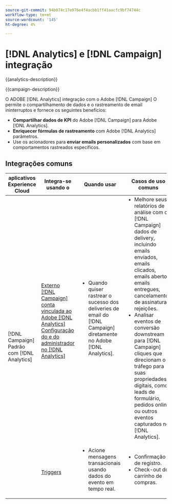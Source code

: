```yaml
---
source-git-commit: 94b074c17e976e4f4acbb1ff41aacfc9bf74744c
workflow-type: tm+mt
source-wordcount: '145'
ht-degree: 4%

---
```



# [!DNL Analytics] e [!DNL Campaign] integração

{{analytics-description}}

{{campaign-description}}

O ADOBE [!DNL Analytics] integração com o Adobe [!DNL Campaign] O permite o compartilhamento de dados e o rastreamento de email ininterruptos e fornece os seguintes benefícios:

+ **Compartilhar dados de KPI** do Adobe [!DNL Campaign] para Adobe [!DNL Analytics].
+ **Enriquecer fórmulas de rastreamento** com Adobe [!DNL Analytics] parâmetros.
+ Use os acionadores para **enviar emails personalizados** com base em comportamentos rastreados específicos.

## Integrações comuns

<table>
    <thead>
        <tr>
            <th>aplicativos Experience Cloud</th>
            <th>Integra-se usando o</th>
            <th>Quando usar</th>
            <th>Casos de uso comuns</th>
        </tr>
    </thead>
    <tbody>
        <tr>
            <td rowspan="2">[!DNL Campaign] Padrão com [!DNL Analytics]</td>
            <td><a href="https://experienceleague.adobe.com/docs/campaign-standard-learn/tutorials/integrations/track-the-success-of-your-deliveries-in-analytics.html" target="_blank" rel="noreferrer">Externo [!DNL Campaign] conta vinculada ao Adobe [!DNL Analytics] Configuração do e do administrador no [!DNL Analytics]</a></td>
            <td>
                <ul style="margin-top: 0;">
                    <li>Quando quiser rastrear o sucesso dos deliveries de email do [!DNL Campaign] diretamente no Adobe [!DNL Analytics].</li>
                </ul>
            </td>
            <td>
              <ul style="margin-top: 0;">
                <li>Melhore seus relatórios de análise com o [!DNL Campaign] dados de delivery, incluindo emails enviados, emails clicados, emails abertos, emails entregues, cancelamentos de assinatura e rejeições.</li>
                <li>Analisar eventos de conversão downstream para [!DNL Campaign] cliques que direcionam o tráfego para suas propriedades digitais, como leads de formulário, pedidos online ou outros eventos capturados no [!DNL Analytics].</li>
              </ul>
            </td>
        </tr>
        <tr>
            <td><a href="../../integrations/tutorials/campaign-analytics/campaign-analytics-trigger.md" target="_blank" rel="noreferrer">Triggers</a></li>
            <td>
                <ul style="margin-top: 0;">
                    <li>Acione mensagens transacionais usando dados do evento em tempo real.</li>
                </ul>
            </td>
            <td>
              <ul style="margin-top: 0;">
                <li>Confirmação de registro.</li>
                <li>Check-out do carrinho de compras.</li>
              </ul>
            </td>
        </tr>              
    </tbody>          
</table>
